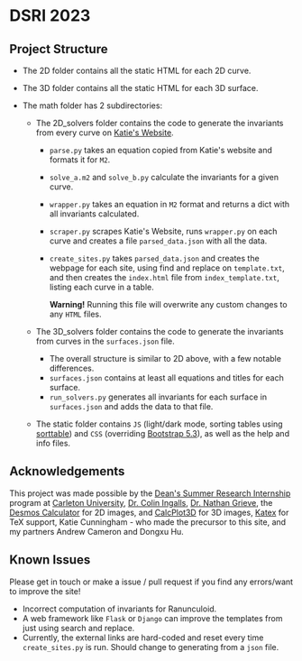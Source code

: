 # DSRI 2023

## Project Structure

- The 2D folder contains all the static HTML for each 2D curve.
- The 3D folder contains all the static HTML for each 3D surface.
- The math folder has 2 subdirectories:

  - The 2D_solvers folder contains the code to generate the invariants from every curve on [Katie's Website](https://people.math.carleton.ca/~cingalls/studentProjects/Katie's%20Site/html/All%20Curves.html).

    - `parse.py` takes an equation copied from Katie's website and formats it for `M2`.
    - `solve_a.m2` and `solve_b.py` calculate the invariants for a given curve.
    - `wrapper.py` takes an equation in `M2` format and returns a dict with all invariants calculated.
    - `scraper.py` scrapes Katie's Website, runs `wrapper.py` on each curve and creates a file `parsed_data.json` with all the data.
    - `create_sites.py` takes `parsed_data.json` and creates the webpage for each site, using find and replace on `template.txt`, and then creates the `index.html` file from `index_template.txt`, listing each curve in a table.

      **Warning!** Running this file will overwrite any custom changes to any `HTML` files.

  - The 3D_solvers folder contains the code to generate the invariants from curves in the `surfaces.json` file.
    - The overall structure is similar to 2D above, with a few notable differences.
    - `surfaces.json` contains at least all equations and titles for each surface.
    - `run_solvers.py` generates all invariants for each surface in `surfaces.json` and adds the data to that file.
  - The static folder contains `JS` (light/dark mode, sorting tables using [sorttable](https://www.kryogenix.org/code/browser/sorttable/)) and `CSS` (overriding [Bootstrap 5.3](https://getbootstrap.com/)), as well as the help and info files.

## Acknowledgements

This project was made possible by the [Dean's Summer Research Internship](https://science.carleton.ca/students/undergraduate-resources/deans-summer-research-internships/) program at [Carleton University](https://carleton.ca/), [Dr. Colin Ingalls](https://people.math.carleton.ca/~cingalls/), [Dr. Nathan Grieve](https://sites.google.com/view/nathan-grieve), the [Desmos Calculator](https://www.desmos.com/calculator) for 2D images, and [CalcPlot3D](https://c3d.libretexts.org/CalcPlot3D/index.html) for 3D images, [Katex](https://katex.org/) for TeX support, Katie Cunningham - who made the precursor to this site, and my partners Andrew Cameron and Dongxu Hu.

## Known Issues

Please get in touch or make a issue / pull request if you find any errors/want to improve the site!

- Incorrect computation of invariants for Ranunculoid.
- A web framework like `Flask` or `Django` can improve the templates from just using search and replace.
- Currently, the external links are hard-coded and reset every time `create_sites.py` is run. Should change to generating from a `json` file.
